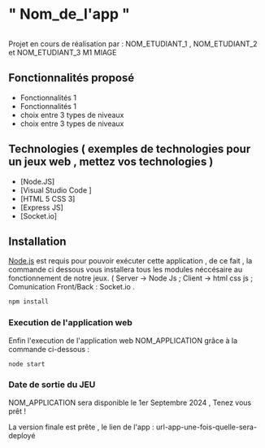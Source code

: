 # " Nom_de_l'app " 

``` Description de votre projet
```


Projet en cours de réalisation par : NOM_ETUDIANT_1 , NOM_ETUDIANT_2 et NOM_ETUDIANT_3
M1 MIAGE

## Fonctionnalités proposé

- Fonctionnalités 1
- Fonctionnalités 1
- choix entre 3 types de niveaux 
- choix entre 3 types de niveaux 

## Technologies ( exemples de technologies pour un jeux web , mettez vos technologies ) 

- [Node.JS]
- [Visual Studio Code ]
- [HTML 5 CSS 3]
- [Express JS]
- [Socket.io]

## Installation

[Node.js](https://nodejs.org/) est requis pour pouvoir exécuter cette application , de ce fait , la commande ci dessous vous installera tous les modules néccésaire au fonctionnement de notre jeux. ( Server -> Node Js ; Client -> html css js ; Comunication Front/Back : Socket.io .

```sh
npm install
```

### Execution de l'application web

Enfin l'execution de l'application web NOM_APPLICATION grâce à la commande ci-dessous :

```sh
node start
```


### Date de sortie du JEU

NOM_APPLICATION sera disponible le 1er Septembre 2024 , Tenez vous prêt !

La version finale est prête , le lien de l'app : url-app-une-fois-quelle-sera-deployé
